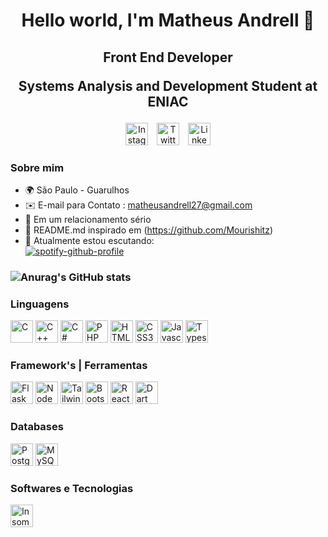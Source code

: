 <h1 align="center"> Hello world, I'm Matheus Andrell 🤙 </h1>

<h2> 
    <p align="center">  Front End Developer</p> 
    <p align="center">  Systems Analysis and Development Student at ENIAC </p>
</h2>
  
<div align="center" style="diplay: flex;">

<a href="https://www.instagram.com/andrellx_/" target="insta" rel="noreferrer">
<img src="https://upload.wikimedia.org/wikipedia/commons/thumb/a/a5/Instagram_icon.png/600px-Instagram_icon.png" width="36" height="36" alt="Instagram" style="margin-right: 10px;" /></a>
<a href="https://twitter.com/andrellx_" target="Twitter" rel="noreferrer">
<img src="https://static.vecteezy.com/system/resources/previews/016/716/467/original/twitter-icon-free-png.png" width="36" height="36" alt="Twitter" style="margin-right: 10px;" /></a>
<a href="https://www.linkedin.com/in/matheus-andrell-53482422a/" target="Linkedin" rel="noreferrer">
<img src="https://cdn-icons-png.flaticon.com/256/174/174857.png" width="36" height="36" alt="Linkedin" /></a>
</div>

### Sobre mim

*   🌍  São Paulo - Guarulhos
*   ✉️  E-mail para Contato : [matheusandrell27@gmail.com](mailto:matheusandrell27@gmail.com)
*   💍  Em um relacionamento sério
*   🎒  README.md inspirado em (https://github.com/Mourishitz)
*    🎵 Atualmente estou escutando: 
    <br/>
[![spotify-github-profile](https://spotify-github-profile.vercel.app/api/view?uid=b3j8vehl96n1pe3twn2n89q7e&cover_image=true&theme=natemoo-re&bar_color=53b14f&bar_color_cover=false)](https://spotify-github-profile.vercel.app/api/view?uid=b3j8vehl96n1pe3twn2n89q7e&redirect=true)


### ![Anurag's GitHub stats](https://github-readme-stats.vercel.app/api?username=MatheusAndrell&show_icons=true&theme=transparent)

### Linguagens


<a href="https://docs.microsoft.com/en-us/cpp/?view=msvc-170" target="_blank" rel="noreferrer">
<img src="https://raw.githubusercontent.com/danielcranney/readme-generator/main/public/icons/skills/c-colored.svg" width="36" height="36" alt="C" /></a>
<a href="https://docs.microsoft.com/en-us/cpp/?view=msvc-170" target="_blank" rel="noreferrer"><img src="https://raw.githubusercontent.com/danielcranney/readme-generator/main/public/icons/skills/cplusplus-colored.svg" width="36" height="36" alt="C++" /></a>
<a href="https://docs.microsoft.com/en-us/dotnet/csharp/" target="_blank" rel="noreferrer"><img src="https://raw.githubusercontent.com/danielcranney/readme-generator/main/public/icons/skills/csharp-colored.svg" width="36" height="36" alt="C#" /></a>
<a href="https://www.php.net/" target="_blank" rel="noreferrer"><img src="https://raw.githubusercontent.com/danielcranney/readme-generator/main/public/icons/skills/php-colored.svg" width="36" height="36" alt="PHP" /></a>
<a href="https://developer.mozilla.org/en-US/docs/Glossary/HTML5" target="_blank" rel="noreferrer"><img src="https://raw.githubusercontent.com/danielcranney/readme-generator/main/public/icons/skills/html5-colored.svg" width="36" height="36" alt="HTML5" /></a>
<a href="https://www.w3.org/TR/CSS/#css" target="_blank" rel="noreferrer"><img src="https://raw.githubusercontent.com/danielcranney/readme-generator/main/public/icons/skills/css3-colored.svg" width="36" height="36" alt="CSS3" /></a>
<a href="https://developer.mozilla.org/en-US/docs/Web/JavaScript" target="_blank" rel="noreferrer">
<img src="https://raw.githubusercontent.com/danielcranney/readme-generator/main/public/icons/skills/javascript-colored.svg" width="36" height="36" alt="Javascript" /></a>
<a href="https://www.typescriptlang.org/" target="_blank" rel="noreferrer"><img src="https://raw.githubusercontent.com/danielcranney/readme-generator/main/public/icons/skills/typescript-colored.svg" width="36" height="36" alt="Typescript" /></a>

### Framework's | Ferramentas
<a href="https://laravel.com" target="_blank" rel="noreferrer">
<img src="https://upload.wikimedia.org/wikipedia/commons/thumb/9/9a/Laravel.svg/1969px-Laravel.svg.png" width="36" height="36" alt="Flask" /></a>
<a href="https://nodejs.org/en/" target="_blank" rel="noreferrer"><img src="https://cdn-icons-png.flaticon.com/512/5968/5968322.png" width="36" height="36" alt="Node JS" /></a>
<a href="https://tailwindcss.com" target="_blank" rel="noreferrer">
<img src="https://avatars.githubusercontent.com/u/67109815?s=280&v=4" width="36" height="36" alt="TailwindCSS" /></a>
<a href="https://getbootstrap.com" target="_blank" rel="noreferrer"><img src="https://upload.wikimedia.org/wikipedia/commons/thumb/b/b2/Bootstrap_logo.svg/512px-Bootstrap_logo.svg.png" width="36" height="36" alt="Bootstrap" /></a>
<a href="https://reactjs.org/" target="_blank" rel="noreferrer"><img src="https://raw.githubusercontent.com/danielcranney/readme-generator/main/public/icons/skills/react-colored.svg" width="36" height="36" alt="React" /></a>
<a href="https://reactnative.dev" target="reactnative" rel="noreferrer"><img src="https://cdn4.iconfinder.com/data/icons/logos-3/600/React.js_logo-512.png" width="36" height="36" alt="Dart" /></a>



### Databases
<a href="https://www.postgresql.org/docs/" target="_blank" rel="noreferrer"><img src="https://upload.wikimedia.org/wikipedia/commons/thumb/2/29/Postgresql_elephant.svg/1200px-Postgresql_elephant.svg.png" width="36" height="36" alt="PostgreSQL" /></a>
<a href="https://www.mysql.com/" target="_blank" rel="noreferrer"><img src="https://raw.githubusercontent.com/danielcranney/readme-generator/main/public/icons/skills/mysql-colored.svg" width="36" height="36" alt="MySQL" /></a>

### Softwares e Tecnologias
<a href="https://insomnia.rest/download" target="_blank" rel="noreferrer"><img src="https://user-images.githubusercontent.com/2575745/67964810-4d9a2980-fbd7-11e9-8cf7-661ded187ee6.png" width="36" height="36" alt="Insomnia" /></a>
